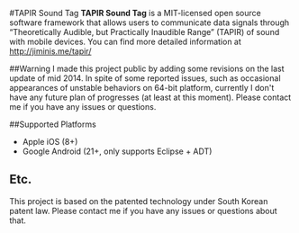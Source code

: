 #TAPIR Sound Tag
**TAPIR Sound Tag** is a MIT-licensed open source software framework that allows users to communicate data signals through “Theoretically Audible, but Practically Inaudible Range” (TAPIR) of sound with mobile devices. You can find more detailed information at http://jiminis.me/tapir/

##Warning
I made this project public by adding some revisions on the last update of mid 2014. In spite of some reported issues, such as occasional appearances of unstable behaviors on 64-bit platform, currently I don't have any future plan of progresses (at least at this moment). Please contact me if you have any issues or questions. 

##Supported Platforms
- Apple iOS (8+)
- Google Android (21+, only supports Eclipse + ADT)

## Etc.
This project is based on the patented technology under South Korean patent law. Please contact me if you have any issues or questions about that.
